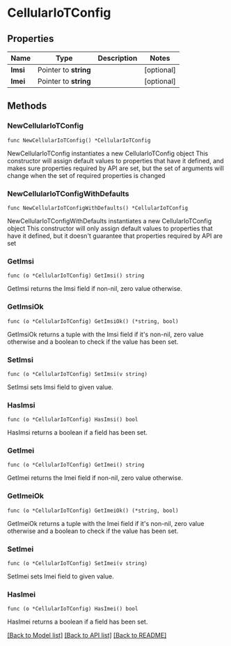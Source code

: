 # CellularIoTConfig

## Properties

Name | Type | Description | Notes
------------ | ------------- | ------------- | -------------
**Imsi** | Pointer to **string** |  | [optional] 
**Imei** | Pointer to **string** |  | [optional] 

## Methods

### NewCellularIoTConfig

`func NewCellularIoTConfig() *CellularIoTConfig`

NewCellularIoTConfig instantiates a new CellularIoTConfig object
This constructor will assign default values to properties that have it defined,
and makes sure properties required by API are set, but the set of arguments
will change when the set of required properties is changed

### NewCellularIoTConfigWithDefaults

`func NewCellularIoTConfigWithDefaults() *CellularIoTConfig`

NewCellularIoTConfigWithDefaults instantiates a new CellularIoTConfig object
This constructor will only assign default values to properties that have it defined,
but it doesn't guarantee that properties required by API are set

### GetImsi

`func (o *CellularIoTConfig) GetImsi() string`

GetImsi returns the Imsi field if non-nil, zero value otherwise.

### GetImsiOk

`func (o *CellularIoTConfig) GetImsiOk() (*string, bool)`

GetImsiOk returns a tuple with the Imsi field if it's non-nil, zero value otherwise
and a boolean to check if the value has been set.

### SetImsi

`func (o *CellularIoTConfig) SetImsi(v string)`

SetImsi sets Imsi field to given value.

### HasImsi

`func (o *CellularIoTConfig) HasImsi() bool`

HasImsi returns a boolean if a field has been set.

### GetImei

`func (o *CellularIoTConfig) GetImei() string`

GetImei returns the Imei field if non-nil, zero value otherwise.

### GetImeiOk

`func (o *CellularIoTConfig) GetImeiOk() (*string, bool)`

GetImeiOk returns a tuple with the Imei field if it's non-nil, zero value otherwise
and a boolean to check if the value has been set.

### SetImei

`func (o *CellularIoTConfig) SetImei(v string)`

SetImei sets Imei field to given value.

### HasImei

`func (o *CellularIoTConfig) HasImei() bool`

HasImei returns a boolean if a field has been set.


[[Back to Model list]](../README.md#documentation-for-models) [[Back to API list]](../README.md#documentation-for-api-endpoints) [[Back to README]](../README.md)


